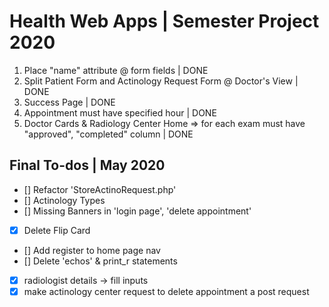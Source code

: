# Health Web Apps | Semester Project 2020

1. Place "name" attribute @ form fields | DONE
2. Split Patient Form and Actinology Request Form @ Doctor's View | DONE
3. Success Page | DONE
4. Appointment must have specified hour | DONE
5. Doctor Cards & Radiology Center Home => for each exam must have "approved", "completed" column | DONE

## Final To-dos | May 2020

- [] Refactor 'StoreActinoRequest.php'
- [] Actinology Types
- [] Missing Banners in 'login page', 'delete appointment'
- [x] Delete Flip Card
- [] Add register to home page nav
- [] Delete 'echos' & print_r statements
- [x] radiologist details -> fill inputs
- [x] make actinology center request to delete appointment a post request
